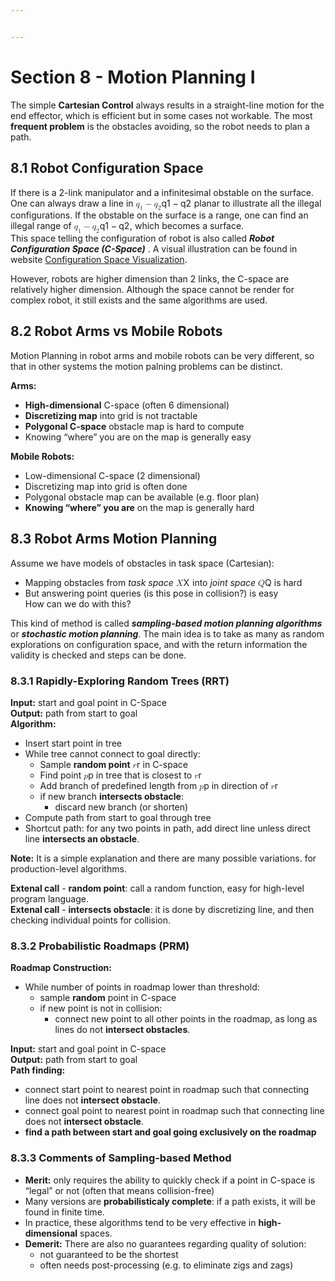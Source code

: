 ```yaml
---


---
```


<h1 id="section-8---motion-planning-i">Section 8 - Motion Planning I</h1>
<p>The simple <strong>Cartesian Control</strong> always results in a straight-line motion for the end effector, which is efficient but in some cases not workable. The most <strong>frequent problem</strong> is the obstacles avoiding, so the robot needs to plan a path.</p>
<h2 id="robot-configuration-space">8.1 Robot Configuration Space</h2>
<p>If there is a 2-link manipulator and a infinitesimal obstable on the surface. One can always draw a line in <span class="katex--inline"><span class="katex"><span class="katex-mathml"><math><semantics><mrow><msub><mi>q</mi><mn>1</mn></msub><mo>−</mo><msub><mi>q</mi><mn>2</mn></msub></mrow><annotation encoding="application/x-tex">q_1-q_2</annotation></semantics></math></span><span class="katex-html" aria-hidden="true"><span class="base"><span class="strut" style="height: 0.77777em; vertical-align: -0.19444em;"></span><span class="mord"><span class="mord mathit" style="margin-right: 0.03588em;">q</span><span class="msupsub"><span class="vlist-t vlist-t2"><span class="vlist-r"><span class="vlist" style="height: 0.301108em;"><span class="" style="top: -2.55em; margin-left: -0.03588em; margin-right: 0.05em;"><span class="pstrut" style="height: 2.7em;"></span><span class="sizing reset-size6 size3 mtight"><span class="mord mtight">1</span></span></span></span><span class="vlist-s">​</span></span><span class="vlist-r"><span class="vlist" style="height: 0.15em;"><span class=""></span></span></span></span></span></span><span class="mspace" style="margin-right: 0.222222em;"></span><span class="mbin">−</span><span class="mspace" style="margin-right: 0.222222em;"></span></span><span class="base"><span class="strut" style="height: 0.625em; vertical-align: -0.19444em;"></span><span class="mord"><span class="mord mathit" style="margin-right: 0.03588em;">q</span><span class="msupsub"><span class="vlist-t vlist-t2"><span class="vlist-r"><span class="vlist" style="height: 0.301108em;"><span class="" style="top: -2.55em; margin-left: -0.03588em; margin-right: 0.05em;"><span class="pstrut" style="height: 2.7em;"></span><span class="sizing reset-size6 size3 mtight"><span class="mord mtight">2</span></span></span></span><span class="vlist-s">​</span></span><span class="vlist-r"><span class="vlist" style="height: 0.15em;"><span class=""></span></span></span></span></span></span></span></span></span></span> planar to illustrate all the illegal configurations. If the obstable on the surface is a range, one can find an illegal range of <span class="katex--inline"><span class="katex"><span class="katex-mathml"><math><semantics><mrow><msub><mi>q</mi><mn>1</mn></msub><mo>−</mo><msub><mi>q</mi><mn>2</mn></msub></mrow><annotation encoding="application/x-tex">q_1-q_2</annotation></semantics></math></span><span class="katex-html" aria-hidden="true"><span class="base"><span class="strut" style="height: 0.77777em; vertical-align: -0.19444em;"></span><span class="mord"><span class="mord mathit" style="margin-right: 0.03588em;">q</span><span class="msupsub"><span class="vlist-t vlist-t2"><span class="vlist-r"><span class="vlist" style="height: 0.301108em;"><span class="" style="top: -2.55em; margin-left: -0.03588em; margin-right: 0.05em;"><span class="pstrut" style="height: 2.7em;"></span><span class="sizing reset-size6 size3 mtight"><span class="mord mtight">1</span></span></span></span><span class="vlist-s">​</span></span><span class="vlist-r"><span class="vlist" style="height: 0.15em;"><span class=""></span></span></span></span></span></span><span class="mspace" style="margin-right: 0.222222em;"></span><span class="mbin">−</span><span class="mspace" style="margin-right: 0.222222em;"></span></span><span class="base"><span class="strut" style="height: 0.625em; vertical-align: -0.19444em;"></span><span class="mord"><span class="mord mathit" style="margin-right: 0.03588em;">q</span><span class="msupsub"><span class="vlist-t vlist-t2"><span class="vlist-r"><span class="vlist" style="height: 0.301108em;"><span class="" style="top: -2.55em; margin-left: -0.03588em; margin-right: 0.05em;"><span class="pstrut" style="height: 2.7em;"></span><span class="sizing reset-size6 size3 mtight"><span class="mord mtight">2</span></span></span></span><span class="vlist-s">​</span></span><span class="vlist-r"><span class="vlist" style="height: 0.15em;"><span class=""></span></span></span></span></span></span></span></span></span></span>, which becomes a surface.<br>
This space telling the configuration of robot is also called <em><strong>Robot Configuration Space (C-Space)</strong></em> . A visual illustration can be found in website <a href="https://robotics.cs.unc.edu/education/c-space/">Configuration Space Visualization</a>.</p>
<p>However, robots are higher dimension than 2 links, the C-space are relatively higher dimension. Although the space cannot be render for complex robot, it still exists and the same algorithms are used.</p>
<h2 id="robot-arms-vs-mobile-robots">8.2 Robot Arms vs Mobile Robots</h2>
<p>Motion Planning in robot arms and mobile robots can be very different, so that in other systems the motion palning problems can be distinct.</p>
<p><strong>Arms:</strong></p>
<ul>
<li><strong>High-dimensional</strong> C-space (often 6 dimensional)</li>
<li><strong>Discretizing map</strong> into grid is not tractable</li>
<li><strong>Polygonal C-space</strong> obstacle map is hard to compute</li>
<li>Knowing “where” you are on the map is generally easy</li>
</ul>
<p><strong>Mobile Robots:</strong></p>
<ul>
<li>Low-dimensional C-space (2 dimensional)</li>
<li>Discretizing map into grid is often done</li>
<li>Polygonal obstacle map can be available (e.g. floor plan)</li>
<li><strong>Knowing “where” you are</strong> on the map is generally hard</li>
</ul>
<h2 id="robot-arms-motion-planning">8.3 Robot Arms Motion Planning</h2>
<p>Assume we have models of obstacles in task space (Cartesian):</p>
<ul>
<li>Mapping obstacles from <em>task space</em> <span class="katex--inline"><span class="katex"><span class="katex-mathml"><math><semantics><mrow><mi>X</mi></mrow><annotation encoding="application/x-tex">X</annotation></semantics></math></span><span class="katex-html" aria-hidden="true"><span class="base"><span class="strut" style="height: 0.68333em; vertical-align: 0em;"></span><span class="mord mathit" style="margin-right: 0.07847em;">X</span></span></span></span></span> into <em>joint space</em> <span class="katex--inline"><span class="katex"><span class="katex-mathml"><math><semantics><mrow><mi>Q</mi></mrow><annotation encoding="application/x-tex">Q</annotation></semantics></math></span><span class="katex-html" aria-hidden="true"><span class="base"><span class="strut" style="height: 0.87777em; vertical-align: -0.19444em;"></span><span class="mord mathit">Q</span></span></span></span></span> is hard</li>
<li>But answering point queries (is this pose in collision?) is easy<br>
How can we do with this?</li>
</ul>
<p>This kind of method is called <em><strong>sampling-based motion planning algorithms</strong></em> or <em><strong>stochastic motion planning</strong></em>. The main idea is to take as many as random explorations on configuration space, and with the return information the validity is checked and steps can be done.</p>
<h3 id="rapidly-exploring-random-trees-rrt">8.3.1 Rapidly-Exploring Random Trees (RRT)</h3>
<p><strong>Input:</strong> start and goal point in C-Space<br>
<strong>Output:</strong> path from start to goal<br>
<strong>Algorithm:</strong></p>
<ul>
<li>Insert start point in tree</li>
<li>While tree cannot connect to goal directly:
<ul>
<li>Sample <strong>random point</strong> <span class="katex--inline"><span class="katex"><span class="katex-mathml"><math><semantics><mrow><mi>r</mi></mrow><annotation encoding="application/x-tex">r</annotation></semantics></math></span><span class="katex-html" aria-hidden="true"><span class="base"><span class="strut" style="height: 0.43056em; vertical-align: 0em;"></span><span class="mord mathit" style="margin-right: 0.02778em;">r</span></span></span></span></span> in C-space</li>
<li>Find point <span class="katex--inline"><span class="katex"><span class="katex-mathml"><math><semantics><mrow><mi>p</mi></mrow><annotation encoding="application/x-tex">p</annotation></semantics></math></span><span class="katex-html" aria-hidden="true"><span class="base"><span class="strut" style="height: 0.625em; vertical-align: -0.19444em;"></span><span class="mord mathit">p</span></span></span></span></span> in tree that is closest to <span class="katex--inline"><span class="katex"><span class="katex-mathml"><math><semantics><mrow><mi>r</mi></mrow><annotation encoding="application/x-tex">r</annotation></semantics></math></span><span class="katex-html" aria-hidden="true"><span class="base"><span class="strut" style="height: 0.43056em; vertical-align: 0em;"></span><span class="mord mathit" style="margin-right: 0.02778em;">r</span></span></span></span></span></li>
<li>Add branch of predefined length from <span class="katex--inline"><span class="katex"><span class="katex-mathml"><math><semantics><mrow><mi>p</mi></mrow><annotation encoding="application/x-tex">p</annotation></semantics></math></span><span class="katex-html" aria-hidden="true"><span class="base"><span class="strut" style="height: 0.625em; vertical-align: -0.19444em;"></span><span class="mord mathit">p</span></span></span></span></span> in direction of <span class="katex--inline"><span class="katex"><span class="katex-mathml"><math><semantics><mrow><mi>r</mi></mrow><annotation encoding="application/x-tex">r</annotation></semantics></math></span><span class="katex-html" aria-hidden="true"><span class="base"><span class="strut" style="height: 0.43056em; vertical-align: 0em;"></span><span class="mord mathit" style="margin-right: 0.02778em;">r</span></span></span></span></span></li>
<li>if new branch <strong>intersects obstacle</strong>:
<ul>
<li>discard new branch (or shorten)</li>
</ul>
</li>
</ul>
</li>
<li>Compute path from start to goal through tree</li>
<li>Shortcut path: for any two points in path, add direct line unless direct line <strong>intersects an obstacle</strong>.</li>
</ul>
<p><strong>Note:</strong> It is a simple explanation and there are many possible variations.	 for production-level algorithms.</p>
<p><strong>Extenal call</strong> - <strong>random point</strong>: call a random function, easy for high-level program language.<br>
<strong>Extenal call</strong> - <strong>intersects obstacle</strong>: it is done by discretizing line, and then checking individual points for collision.</p>
<h3 id="probabilistic-roadmaps-prm">8.3.2 Probabilistic Roadmaps (PRM)</h3>
<p><strong>Roadmap Construction:</strong></p>
<ul>
<li>While number of points in roadmap lower than threshold:
<ul>
<li>sample <strong>random</strong> point in C-space</li>
<li>if new point is not in collision:
<ul>
<li>connect new point to all other points in the roadmap, as long as lines do not <strong>intersect obstacles</strong>.</li>
</ul>
</li>
</ul>
</li>
</ul>
<p><strong>Input:</strong> start and goal point in C-space<br>
<strong>Output:</strong> path from start to goal<br>
<strong>Path finding:</strong></p>
<ul>
<li>connect start point to nearest point in roadmap such that connecting line does not <strong>intersect obstacle</strong>.</li>
<li>connect goal point to nearest point in roadmap such that connecting line does not <strong>intersect obstacle</strong>.</li>
<li><strong>find a path between start and goal going exclusively on the roadmap</strong></li>
</ul>
<h3 id="comments-of-sampling-based-method">8.3.3 Comments of Sampling-based Method</h3>
<ul>
<li><strong>Merit:</strong> only requires the ability to quickly check if a point in C-space is “legal” or not (often that means collision-free)</li>
<li>Many versions are <strong>probabilisticaly complete</strong>: if a path exists, it will be found in finite time.</li>
<li>In practice, these algorithms tend to be very effective in <strong>high-dimensional</strong> spaces.</li>
<li><strong>Demerit:</strong> There are also no guarantees regarding quality of solution:
<ul>
<li>not guaranteed to be the shortest</li>
<li>often needs post-processing (e.g. to eliminate zigs and zags)</li>
</ul>
</li>
</ul>

